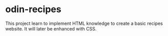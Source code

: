 # odin-recipes

This project learn to implement HTML knowledge to create a basic recipes website. It will later be enhanced with CSS.